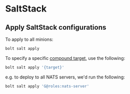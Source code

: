 # SaltStack

## Apply SaltStack configurations

To apply to all minions:

```bash
bolt salt apply
```

To specify a specific [compound target](https://docs.saltproject.io/en/latest/topics/targeting/#compound-targeting), use the following:

```bash
bolt salt apply '{target}'
```

e.g. to deploy to all NATS servers, we'd run the following:

```bash
bolt salt apply 'G@roles:nats-server'
```
